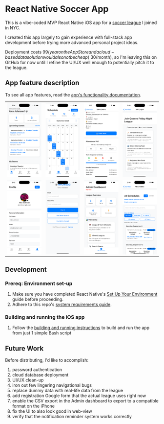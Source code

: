 # React Native Soccer App

This is a vibe-coded MVP React Native iOS app for a [soccer league](https://www.nycwsoc.com/) I joined in NYC.

I created this app largely to gain experience with full-stack app development before trying more advanced personal project ideas.

Deployment costs $99/year on the App Store and a cloud-based data solution would also not be cheap (~$30/month), so I'm leaving this on GitHub for now until I refine the UI/UX well enough to potentially pitch it to the league.

## App feature description

To see all app features, read the [app's functionality documentation](docs/app_functionality.md).

<table>
  <tr>
    <td><img src="assets/player_screen.png" alt="player screen" width="180"/></td>
    <td><img src="assets/calendar_grid_view.png" alt="calendar grid view" width="180"/></td>
    <td><img src="assets/game_details.png" alt="game details" width="180"/></td>
    <td><img src="assets/league_registration.png" alt="league registration" width="180"/></td>
  </tr>
  <tr>
    <td><img src="assets/profile_screen.png" alt="profile screen" width="180"/></td>
    <td><img src="assets/login_screen.png" alt="login screen" width="180"/></td>
    <td><img src="assets/admin_dashboard.png" alt="admin dashboard" width="180"/></td>
    <td><img src="assets/schedule_search.png" alt="schedule search" width="180"/></td>
  </tr>
</table>


## Development

### Prereq: Environment set-up

1. Make sure you have completed React Native's [Set Up Your Environment](https://reactnative.dev/docs/set-up-your-environment) guide before proceeding.
1. Adhere to this repo's [system requirements guide](docs/system_requirements.md).

### Building and running the iOS app

1. Follow the [building and running instructions](docs/building_and_running.md) to build and run the app from just 1 simple Bash script

## Future Work

Before distributing, I'd like to accomplish:

1. password authentication
1. cloud database deployment
1. UI/UX clean-up
1. iron out few lingering navigational bugs
1. replace dummy data with real-life data from the league
1. add registration Google form that the actual league uses right now
1. enable the CSV export in the Admin dashboard to export to a compatible format on the iPhone
1. fix the UI to also look good in web-view
1. verify that the notification reminder system works correctly